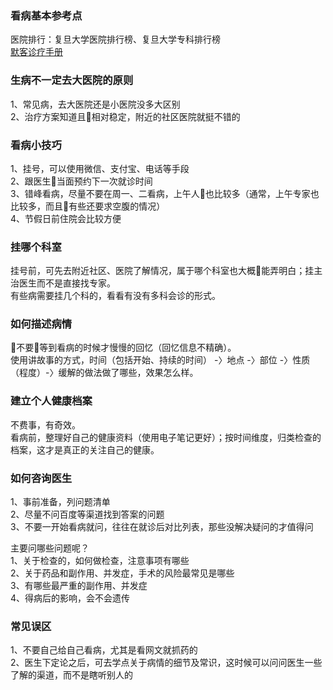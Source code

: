 
### 看病基本参考点
医院排行：复旦大学医院排行榜、复旦大学专科排行榜  
[默客诊疗手册](https://www.msdmanuals.cn/)  

### 生病不一定去大医院的原则
1、常见病，去大医院还是小医院没多大区别  
2、治疗方案知道且相对稳定，附近的社区医院就挺不错的  

### 看病小技巧
1、挂号，可以使用微信、支付宝、电话等手段   
2、跟医生当面预约下一次就诊时间  
3、错峰看病，尽量不要在周一、二看病，上午人也比较多（通常，上午专家也比较多，而且有些还要求空腹的情况）  
4、节假日前住院会比较方便  

### 挂哪个科室
挂号前，可先去附近社区、医院了解情况，属于哪个科室也大概能弄明白；挂主治医生而不是直接找专家。   
有些病需要挂几个科的，看看有没有多科会诊的形式。  

### 如何描述病情
不要等到看病的时候才慢慢的回忆（回忆信息不精确）。  
使用讲故事的方式，时间（包括开始、持续的时间） -〉地点 -〉部位 -〉性质（程度）-〉缓解的做法做了哪些，效果怎么样。  

### 建立个人健康档案
不费事，有奇效。  
看病前，整理好自己的健康资料（使用电子笔记更好）；按时间维度，归类检查的档案，这才是真正的关注自己的健康。  

### 如何咨询医生
1、事前准备，列问题清单  
2、尽量不问百度等渠道找到答案的问题  
3、不要一开始看病就问，往往在就诊后对比列表，那些没解决疑问的才值得问  

主要问哪些问题呢？  
1、关于检查的，如何做检查，注意事项有哪些  
2、关于药品和副作用、并发症，手术的风险最常见是哪些  
3、有哪些最严重的副作用、并发症  
4、得病后的影响，会不会遗传  

### 常见误区
1、不要自己给自己看病，尤其是看网文就抓药的  
2、医生下定论之后，可去学点关于病情的细节及常识，这时候可以问问医生一些了解的渠道，而不是瞎听别人的  
